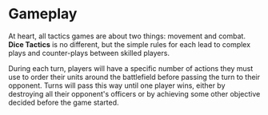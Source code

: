 # Gameplay

At heart, all tactics games are about two things: movement and combat. **Dice Tactics** is no different, but the simple rules for each lead to complex plays and counter-plays between skilled players.

During each turn, players will have a specific number of actions they must use to order their units around the battlefield before passing the turn to their opponent. Turns will pass this way until one player wins, either by destroying all their opponent's officers or by achieving some other objective decided before the game started.
